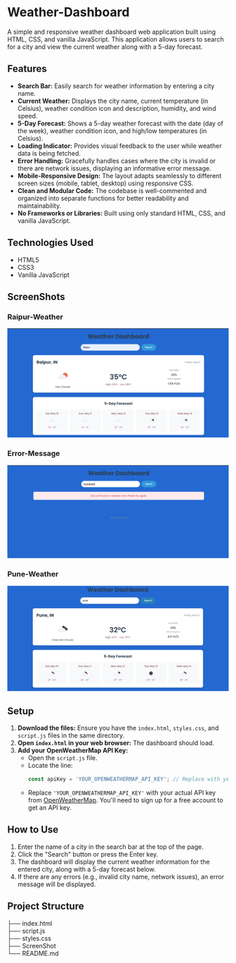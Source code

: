 # Weather-Dashboard

A simple and responsive weather dashboard web application built using HTML, CSS, and vanilla JavaScript. This application allows users to search for a city and view the current weather along with a 5-day forecast.

## Features

- **Search Bar:** Easily search for weather information by entering a city name.
- **Current Weather:** Displays the city name, current temperature (in Celsius), weather condition icon and description, humidity, and wind speed.
- **5-Day Forecast:** Shows a 5-day weather forecast with the date (day of the week), weather condition icon, and high/low temperatures (in Celsius).
- **Loading Indicator:** Provides visual feedback to the user while weather data is being fetched.
- **Error Handling:** Gracefully handles cases where the city is invalid or there are network issues, displaying an informative error message.
- **Mobile-Responsive Design:** The layout adapts seamlessly to different screen sizes (mobile, tablet, desktop) using responsive CSS.
- **Clean and Modular Code:** The codebase is well-commented and organized into separate functions for better readability and maintainability.
- **No Frameworks or Libraries:** Built using only standard HTML, CSS, and vanilla JavaScript.

## Technologies Used

- HTML5
- CSS3
- Vanilla JavaScript

## ScreenShots


### Raipur-Weather
![Raipur-Weather](./ScreenShot/ScreenShot-1.png)


### Error-Message
![Error-Message](./ScreenShot/ScreenShot-2.png)


### Pune-Weather
![Pune-Weather](./ScreenShot/ScreenShot-3.png)


## Setup

1.  **Download the files:** Ensure you have the `index.html`, `styles.css`, and `script.js` files in the same directory.
2.  **Open `index.html` in your web browser:** The dashboard should load.
3.  **Add your OpenWeatherMap API Key:**
    - Open the `script.js` file.
    - Locate the line:
      ```javascript
      const apiKey = 'YOUR_OPENWEATHERMAP_API_KEY'; // Replace with your actual API key
      ```
    - Replace `'YOUR_OPENWEATHERMAP_API_KEY'` with your actual API key from [OpenWeatherMap](https://openweathermap.org/). You'll need to sign up for a free account to get an API key.

## How to Use

1.  Enter the name of a city in the search bar at the top of the page.
2.  Click the "Search" button or press the Enter key.
3.  The dashboard will display the current weather information for the entered city, along with a 5-day forecast below.
4.  If there are any errors (e.g., invalid city name, network issues), an error message will be displayed.

## Project Structure
├── index.html<br>
├── script.js<br>
├── styles.css<br>
├── ScreenShot<br>
└── README.md

